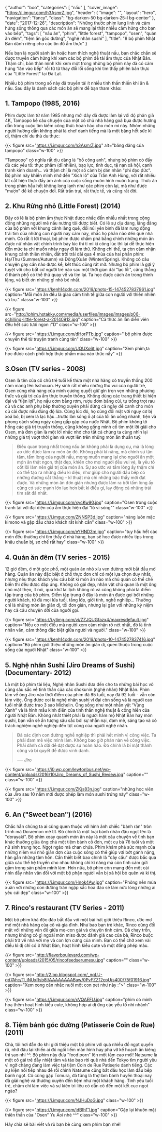 {
   "author": "boo",
   "categories": [
      "nấu"
   ],
   "cover_image": "https://i.imgur.com/h3AsmrZ.jpg",
  "header": {
    "image": "",
    "layout": "hero",
    "navigation": "fancy",
    "class": "bg-darken-50 bg-darken-25-l bg-center"
  },
   "date": "2017-12-26",
   "description": "Những thước phim lung linh và cảm hứng sống thông qua các món ăn sẽ mang lại thật nhiều cảm hứng cho bạn vào bếp",
   "tags": [
      "nấu ăn",
      "phim",
      "little forest",
      "tampopo",
      "osen",
      "quán ăn đêm",
      "tiệm ăn góc đường",
      "nghệ nhân sushi"
   ],
   "title": "8 bộ phim Nhật Bản dành riêng cho các tín đồ ẩm thực"
}

Nếu bạn là người sành ăn hoặc ham thích nghệ thuật nấu, bạn chắc chắn sẽ được truyền cảm hứng khi xem các bộ phim đề tài ẩm thực của Nhật Bản. Thậm chí, bản thân mình khi xem một trong những bộ phim này đã có cảm hứng “lăn vào bếp" rồi từ từ thay đổi lối sống khi tìm thấy phiên bản thực của “Little Forest" tại Đà Lạt.

Nhiều bộ phim trong số này đã truyền tải ít nhiều tinh thần thiền khi ăn & nấu. Sau đây là danh sách các bộ phim để bạn tham khảo:


## 1. Tampopo (1985, 2016)

Phim được làm từ năm 1985 nhưng mới đây đã được làm lại với độ phân giả 4K, Tampopo kể câu chuyện của một cô chủ nhà hàng goá bụa được hướng dẫn trong cuộc tìm kiếm công thức hoàn hảo cho món mì này. Nhóm những người hướng dẫn không phải là chef danh tiếng mà là một băng hết sức kì dị, thậm chí du thủ du thực:

{{< figure src="https://i.imgur.com/h3AsmrZ.jpg" alt="băng đảng của tampopo" class="w-100" >}}


“Tampopo" có nghĩa rất dịu dàng là “bồ công anh", nhưng bộ phim có đầy đủ các yếu tố: thực phẩm (dĩ nhiên), bạo lực, tình dục, tệ nạn xã hội, cạnh tranh kinh doanh... và thậm chí là một số cảnh bị dán nhãn "phi đạo đức". Bộ phim này khiến mình nhớ đến "Xích lô" của Trần Anh Hùng, với rất nhiều lát cắt hiện thực đầy ám ảnh của cuộc sống muôn hình muôn trạng. Thức ăn trong phim hầu hết không long lanh như các phim còn lại, mà như được "mượn" để kể chuyện đời. Rất trần trụi, rất thực tế, và cũng rất đời.


## 2. Khu Rừng nhỏ (Little Forest) (2014)

Đây có lẽ là bộ phim ẩm thực Nhật được nhắc đến nhiều nhất trong cộng đồng những người mê nấu nướng tôi được biết. Có lẽ sự dịu dàng, lãng đãng của bộ phim với khung cảnh làng quê, đồi núi yên bình đã làm rung động trái tim của những con người nạy cảm này, nhắc họ phần nào đến quê nhà mình. Có rất ít lời thoại, bộ phim được chấm phá bằng chính những món ăn được nữ nhân vật chính trình bày lúc thì tỉ mỉ kì công lúc thì lại dễ thực hiện đến mức ta chỉ muốn nhảy ngay đi làm thử. Không chỉ thế, ta còn cảm nhận khung cảnh thiên nhiên, đất trời trải dài qua 4 mùa của hai phần phim: Hạ/Thu (Summer/Autumn) và Đông/Xuân (Winter/Spring). Không có câu chuyện gay cấn nào được kể, kết thúc cũng rất mở. Nhưng bộ phim là gợi ý tuyệt vời cho bất cứ người trẻ nào sau một thời gian dài “lạc lối", căng thẳng ở thành phố có thể thử quay về và tìm lại. Ta học được cách ăn trong thinh lặng, và biết ơn những gì nhỏ bé nhất.

{{< figure src="https://kenh14cdn.com/2016/photo-15-1474527837961.jpg" caption="Mỗi món ăn đều là giao cảm tinh tế giữa con người với thiên nhiên vũ trụ." class="w-100" >}}

{{< figure src="http://phim.hotakky.com/media/userfiles/images/images/p06-schilling-little-forest-a-20140912.jpg" caption="Cả thức ăn lẫn diễn viên đều hết sức tươi ngon :\"D" class="w-100" >}}


{{< figure src="https://i.imgur.com/dHorPTb.jpg" caption=" bộ phim được chuyển thể từ truyện tranh cùng tên" class="w-100" >}}

{{< figure src="https://i.imgur.com/UQUXo6t.jpg" caption="Xem phim,ta học được cách phối hợp thực phẩm mùa nào thức nấy" >}}



## 3.Osen (TV series - 2008)

Osen là tên của cô chủ trẻ tuổi kế thừa một nhà hàng có truyền thống 200 năm mang tên Isshouan. Hy sinh rất nhiều những thú vui của người trẻ, Osen cùng nhà hàng của mình cương quyết giữ gìn trọn vẹn những phương thức và giá trị của ẩm thực truyền thống. Không dùng các trang thiết bị hiện đại và “tiện lợi", họ nấu cơm bằng rơm, rượu đơm bằng củi, tự trồng trọt rau củ và các anh phụ bếp thường xuyên phải đứng cả ngày để canh cho món củ cải được nấu đúng độ lửa. Cùng lúc đó, họ cũng đối mặt với nguy cơ bị xoá bỏ, bị xem là lạc hậu...trước làn sóng ồ ạt của lối ăn uống nhanh, tiện và phong cách sống ngày càng gấp gáp của nước Nhật. Bộ phim không tô hồng các giá trị truyền thống, cũng không gồng mình cố tìm một lời giải cho Osen, mà đơn giản là một lời nhắc nhở cho tất cả chúng ta cùng nhìn lại những giá trị vượt thời gian và vượt lên trên những món ăn thuần tuý.

>  Điều quan trọng nhất trong nấu ăn không phải là dụng cụ, mà là lòng ao ước được làm ra món ăn đó. Không phải kĩ năng, mà chính sự tận tâm, tấm lòng của người nấu, mong muốn mang lại cho người ăn một món ăn thật ngon, thật đẹp, khiến cho mọi người đều vui vẻ, là yếu tố cốt lõi làm nên giá trị của món ăn. Sự ao ước và tấm lòng ấy thậm chí có thể tạo ra những điều kì diệu, như giúp cho người đầu bếp có những đường cắt thẳng – kĩ thuật mà chỉ những bậc thầy mới đạt được. Và những món ăn đơn giản nhưng được làm ra bởi tấm lòng ấy cũng có sức mạnh lớn lao hơn bất kì điều gì, lay động cả những trái tim sắt đá nhất.

{{< figure src="https://i.imgur.com/xycKw90.jpg" caption="Osen trong cuộc tranh tài với đại diện của ẩm thực hiện đại \"lò vi sóng\"" class="w-100" >}}

{{< figure src="https://i.imgur.com/ZNNSP3d.jpg" caption="nàng luôn mặc kimono và gập đầu chào khách rất kính cẩn" class="w-100" >}}

{{< figure src="https://i.imgur.com/eYHND3m.jpg" caption="tuy hầu hết các món đều thường chỉ tìm thấy ở nhà hàng, bạn sẽ học được nhiều tips trong khâu chuẩn bị, sơ chế rất hay" class="w-100" >}}



## 4. Quán ăn đêm (TV series - 2015)

12 giờ đêm, ở một góc phố, một quán ăn nhỏ xíu ven đường mới bắt đầu mở hàng. Quán ăn này đặc biệt ở chỗ thực đơn chỉ có một lựa chọn duy nhất, nhưng nếu thực khách yêu cầu bất kì món ăn nào mà chủ quán có thể chế biến thì đều được đáp ứng. Không có gái đẹp, nhân vật chủ quan là một ông chú mặt thẹo, ít nói, quá khứ lai lịch không rõ và cũng không phải là điểm tập trung của bộ phim. Điểm tập trung ở đây là món ăn được gọi bởi những người khách, từ đủ mọi lứa tuổi, tầng lớp, giới tính, nghề nghiệp... Thường chỉ là những món ăn giản dị, tối đơn giản, nhưng lại gắn với những kỷ niệm hay  cả câu chuyện đời của người gọi.

{{< figure src="https://i.ytimg.com/vi/ZZJQUGfazx4/maxresdefault.jpg" caption="Nếu có một điều mà người xem cảm nhận rõ nét nhất, đó là tính nhân văn, cảm thông đặc biệt giữa người và người." class="w-100" >}}

{{< figure src="https://kenh14cdn.com/2016/photo-10-1474527837416.jpg" caption="Bộ phim giới thiệu những món ăn giản dị, quen thuộc trong cuộc sống của người Nhật" class="w-100" >}}


## 5. Nghệ nhân Sushi (Jiro Dreams of Sushi) (Documentary- 2012)

Là một bộ phim tài liệu, Nghệ nhân Sushi đưa đến cho ta những bài học vô cùng sâu sắc về tinh thần của các shokunin (nghệ nhân) Nhật Bản. Phim làm về ông Jiro vào thời điểm của phim đã 85 tuổi, nay đã 92 tuổi - vẫn còn làm việc. Ông được coi là nghệ nhân sushi vĩ đại còn sống và là người cao tuổi nhất được trao 3 sao Michelin. Ông sống như một nhân vật “Vùng Xanh" và là hình mẫu kinh điển của tinh thần nghệ thuật & cống hiến của người Nhật Bản.
Không nhất thiết phải là người hâm mộ Nhật Bản hay món sushi, bạn vẫn sẽ ấn tượng sâu sắc bởi sự nhẫn nại, đam mê, sáng tạo và có trách nghiệm nghề nghiệp đến tột cùng của người nghệ nhân.

> Đã xác định con đường nghề nghiệp thì phải hết mình vì công việc. Ta phải đam mê việc mình làm. Không bao giờ phàn nàn về công việc. Phải dành cả đời để đạt được sự hoàn hảo. Đó chính là bí mật thành công và bí quyết để được vinh danh.
>
> --- <cite>Jiro</cite>

{{< figure src="https://i0.wp.com/lewtonbus.net/wp-content/uploads/2016/10/Jiro_Dreams_of_Sushi_Review.jpg" caption="" class="w-100" >}}

{{< figure src="https://i.imgur.com/ZKjs83n.jpg" caption="những học viên của Jiro sau 10 năm mới được phép làm món sushi trứng này" class="w-100" >}}


## 6. An ("Sweet bean") (2016)

Chắc hẳn chúng ta ai cũng quen thuộc với hình ảnh chiếc "bánh rán" tròn trĩnh mà Doraemon mê tít. Đó chính là một loại bánh nhân đậu ngọt tên là "dorayaki". Bộ phim xoay quanh món ăn này là một câu chuyện về tình bạn khác thường giữa ông chủ một tiệm bánh cô đơn, một cụ bà 76 tuổi và một nữ sinh trung học. Ngọt ngào mà chan chứa. Phim khám phá sức mạnh của những niềm vui nhỏ giản đơn của cuộc sống có thể giúp vơi bớt gánh nặng, hàn gắn những tâm hồn. Cần thiết biết bao chính là "cây cầu" được bắc qua giữa các thế hệ truyền cho nhau không chỉ kĩ năng mà còn tình cảm gửi gắm trong sản phẩm mình làm. Hơn nữa, bộ phim còn mang đến một cái nhìn đầy nhân văn đối với một bộ phận người vẫn bị xã hội bỏ quên và kì thị.

{{< figure src="https://i.imgur.com/Hnok4Aw.jpg" caption="Phông nền mùa xuân với những con đường tràn ngập sắc hoa đào sẽ làm nức lòng những ai yêu cái đẹp" class="w-100" >}}


## 7. Rinco's restaurant (TV Series - 2011)

Một bộ phim khá độc đáo bắt đầu với một bài hát giới thiệu Rinco, ước mơ mở một nhà hàng của cô và gia đình. Như bao bạn trẻ khác, Rinco cũng đối mặt với những vấn đề giữa mẹ-con gái và chuyện tình cảm. Đã chạy trốn, nhưng không có gì ngoài món miso được đánh giá cao của bà, Rinco buộc phải trở về nhà với mẹ và con lợn cưng của mình. Bạn có thể chờ xem vài điều kì dị chỉ có ở Nhật Bản, hoạt hình kiểu cute và một đống phép màu.

{{< figure src="http://flavorboulevard.com/wp-content/uploads/2015/05/rincofeedserumesu.jpg" caption="" class="w-100" >}}

{{< figure src="http://2.bp.blogspot.com/_nqLU-qd7Ahc/TLjNUxRsb8I/AAAAAAAABaw/0PvFZZ12cpU/s400/75f01916.jpg" caption="Xem xong cân nhắc nuôi một con pet như này :\">" class="w-100" >}}

{{< figure src="https://i.imgur.com/xVQAEFU.jpg" caption="phim có minh hoạ thêm hoạt hình kiểu cute, không hợp ai dị ứng các yếu tố nhí nhảnh" class="w-100" >}}


## 8. Tiệm bánh góc đường (Patisserie Coin de Rue) (2011)

Chà, tôi hơi đắn đo khi giới thiệu một bộ phim với quá nhiều đồ ngọt quyến rũ, nhỡ đâu lại khiến ai đó ngồi liếm màn hình hay phá vỡ kế hoạch ăn kiêng thì sao nhỉ ^^. Bộ phim này đưa "food porn" lên một tầm cao mới! Natsume là một cô gái trẻ đầy nhiệt tâm và táo bạo rời quê nhà đến Tokyo tìm người yêu vì ngỡ chàng đang làm việc tại tiệm Coin de Rue Patiserie danh tiếng. Các sự kiện nối tiếp nhau để rồi chính Natsume cũng bắt đầu học làm đầu bếp bánh ngọt. Cô cũng gặp Tomura, đã từng là thợ làm bánh huyền thoại nay đã giải nghệ và thường xuyên đến tiệm như một khách hàng. Tình yêu tuổi trẻ, chăm chỉ làm việc và sự kiên trì liệu có dẫn cô đến một kết cục ngọt ngào?

{{< figure src="https://i.imgur.com/NJHuDoG.jpg" class="w-100" >}}

{{< figure src="https://i.imgur.com/jdBIhT1.jpg" caption="Gặp lại khuôn mặt thiên thần của \"Osen\" Yu Aoi nhé ^^" class="w-100" >}}

Hãy chia sẻ bài viết và rủ bạn bè cùng xem phim bạn nhé! 
